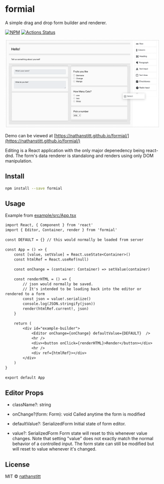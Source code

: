 # formial

A simple drag and drop form builder and renderer.

[![NPM](https://img.shields.io/npm/v/formial.svg)](https://www.npmjs.com/package/formial)
[![Actions Status](https://github.com/nathanstitt/formial/workflows/CI%20checks/badge.svg)](https://github.com/nathanstitt/formial/actions)

![Screenshot](screenshot.png "Screenshot of Editing Interface")

Demo can be viewed at [https://nathanstitt.github.io/formial/](https://nathanstitt.github.io/formial/)

Editing is a React application with the only major depenedency being react-dnd.  The form's data
renderer is standalong and renders using only DOM manipulation.


## Install

```bash
npm install --save formial
```

## Usage

Example from [example/src/App.tsx](example/src/App.tsx)

```tsx
import React, { Component } from 'react'
import { Editor, Container, render } from 'formial'

const DEFAULT = {} // this would normally be loaded from server

const App = () => {
    const [value, setValue] = React.useState<Container>()
    const htmlRef = React.useRef(null)

    const onChange = (container: Container) => setValue(container)

    const renderHTML = () => {
        // json would normally be saved.
        // It's intended to be loading back into the editor or rendered to a form
        const json = value!.serialize()
        console.log(JSON.stringify(json))
        render(htmlRef.current!, json)
    }

    return (
        <div id="example-builder">
            <Editor onChange={onChange} defaultValue={DEFAULT}  />
            <hr />
            <div><button onClick={renderHTML}>Render</button></div>
            <hr />
            <div ref={htmlRef}></div>
        </div>
    )
}

export default App

```

## Editor Props

* className?: string

* onChange?(form: Form): void
  Called anytime the form is modified

* defaultValue?: SerializedForm
  Initial state of form editor.

* value?: SerializedForm
  Form state will reset to this whenever value changes.  Note that setting "value" does
  not exactly match the normal behavior of a controlled input.  The form state can still be
  modified but will reset to value whenever it's changed.

## License

MIT © [nathanstitt](https://github.com/nathanstitt/formial)
